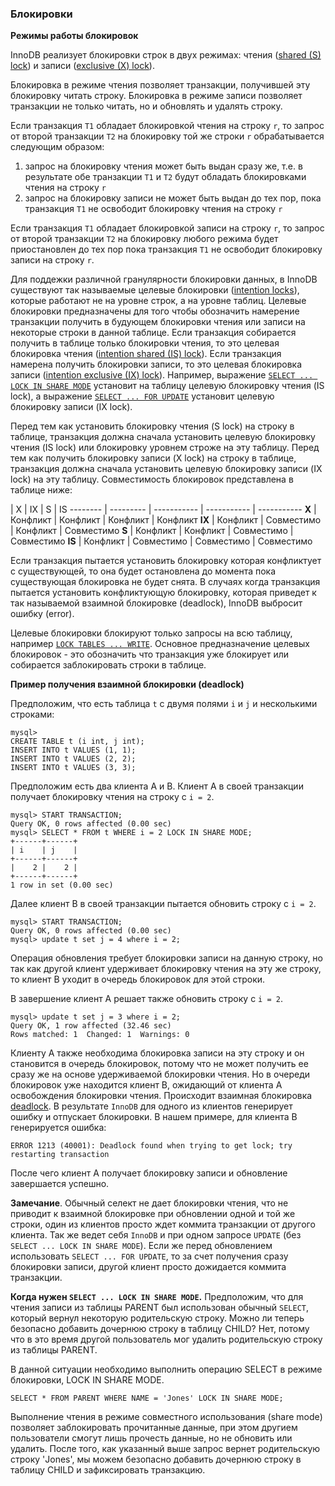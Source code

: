 ### Блокировки

**Режимы работы блокировок**

InnoDB реализует блокировки строк в двух режимах: чтения ([shared (S) lock](http://dev.mysql.com/doc/refman/5.7/en/glossary.html#glos_shared_lock)) и записи ([exclusive (X) lock](http://dev.mysql.com/doc/refman/5.7/en/glossary.html#glos_exclusive_lock)).

Блокировка в режиме чтения позволяет транзакции, получившей эту блокировку читать строку. Блокировка в режиме записи позволяет транзакции не только читать, но и обновлять и удалять строку.

Если транзакция `T1` обладает блокировкой чтения на строку `r`, то запрос от второй транзакции `T2` на блокировку той же строки `r` обрабатывается следующим образом:

1. запрос на блокировку чтения может быть выдан сразу же, т.е. в результате обе транзакции `T1` и `T2` будут обладать блокировками чтения на строку `r`
2. запрос на блокировку записи не может быть выдан до тех пор, пока транзакция `T1` не освободит блокировку чтения на строку `r`

Если транзакция `T1` обладает блокировкой записи на строку `r`, то запрос от второй транзакции `T2` на блокировку любого режима будет приостановлен до тех пор пока транзакция `T1` не освободит блокировку записи на строку `r`.

Для поддежки различной гранулярности блокировки данных, в InnoDB существуют так называемые целевые блокировки ([intention locks](http://dev.mysql.com/doc/refman/5.7/en/glossary.html#glos_intention_lock)), которые работают не на уровне строк, а на уровне таблиц. Целевые блокировки предназначены для того чтобы обозначить намерение транзакции получить в будующем блокировки чтения или записи на некоторые строки в данной таблице. Если транзакция собирается получить в таблице только блокировки чтения, то это целевая блокировка чтения ([intention shared (IS) lock](http://dev.mysql.com/doc/refman/5.7/en/glossary.html#glos_intention_shared_lock)). Если транзакция намерена получить блокировки записи, то это целевая блокировка записи ([intention exclusive (IX) lock](http://dev.mysql.com/doc/refman/5.7/en/glossary.html#glos_intention_exclusive_lock)). Например, выражение [`SELECT ... LOCK IN SHARE MODE`](http://dev.mysql.com/doc/refman/5.7/en/select.html) установит на таблицу целевую блокировку чтения (IS lock), а выражение [`SELECT ... FOR UPDATE`](http://dev.mysql.com/doc/refman/5.7/en/select.html) установит целевую блокировку записи (IX lock).

Перед тем как установить блокировку чтения (S lock) на строку в таблице, транзакция должна сначала установить целевую блокировку чтения (IS lock)  или блокировку уровнем строже на эту таблицу. Перед тем как получить блокировку записи (X lock) на строку в таблице, транзакция должна сначала установить целевую блокировку записи (IX lock) на эту таблицу. Совместимость блокировок представлена в таблице ниже:

 | X | IX | S | IS
-------- | --------- | ----------- | ----------- | -----------
  **X**  | Конфликт  | Конфликт    | Конфликт    | Конфликт
 **IX**  | Конфликт  | Совместимо  | Конфликт    | Совместимо
  **S**  | Конфликт  | Конфликт    | Совместимо  | Совместимо
 **IS**  | Конфликт  | Совместимо  | Совместимо  | Совместимо

Если транзакция пытается установить блокировку которая конфликтует с существующей, то она будет остановлена до момента пока существующая блокировка не будет снята. В случаях когда транзакция пытается установить конфликтующую блокировку, которая приведет к так называемой взаимной блокировке (deadlock), InnoDB выбросит ошибку (error).

Целевые блокировки блокируют только запросы на всю таблицу, например [`LOCK TABLES ... WRITE`](http://dev.mysql.com/doc/refman/5.7/en/lock-tables.html). Основное предназначение целевых блокировок - это обозначить что транзакция уже блокирует или собирается заблокировать строки в таблице.

**Пример получения взаимной блокировки (deadlock)**

Предположим, что есть таблица `t` с двумя полями `i` и `j` и несколькими строками:

```
mysql> 
CREATE TABLE t (i int, j int);
INSERT INTO t VALUES (1, 1);
INSERT INTO t VALUES (2, 2);
INSERT INTO t VALUES (3, 3);
```

Предположим есть два клиента А и В. Клиент А в своей транзакции получает блокировку чтения на строку с `i = 2`.

```
mysql> START TRANSACTION;
Query OK, 0 rows affected (0.00 sec)
mysql> SELECT * FROM t WHERE i = 2 LOCK IN SHARE MODE;
+------+------+
| i    | j    |
+------+------+
|    2 |    2 |
+------+------+
1 row in set (0.00 sec)
```

Далее клиент В в своей транзакции пытается обновить строку с `i = 2`.

```
mysql> START TRANSACTION;
Query OK, 0 rows affected (0.00 sec)
mysql> update t set j = 4 where i = 2;
```

Операция обновления требует блокировки записи на данную строку, но так как другой клиент удерживает блокировку чтения на эту же строку, то клиент В уходит в очередь блокировок для этой строки.

В завершение клиент А решает также обновить строку с `i = 2`.

```
mysql> update t set j = 3 where i = 2;
Query OK, 1 row affected (32.46 sec)
Rows matched: 1  Changed: 1  Warnings: 0
```

Клиенту А также необходима блокировка записи на эту строку и он становится в очередь блокировок, потому что не может получить ее сразу же на основе удерживаемой блокировки чтения. Но в очереди блокировок уже находится клиент В, ожидающий от клиента А освобождения блокировки чтения. Происходит взаимная блокировка [deadlock](http://dev.mysql.com/doc/refman/5.7/en/glossary.html#glos_deadlock). В результате `InnoDB` для одного из клиентов генерирует ошибку и отпускает блокировки. В нашем примере, для клиента В генерируется ошибка:

`ERROR 1213 (40001): Deadlock found when trying to get lock; try restarting transaction`

После чего клиент А получает блокировку записи и обновление завершается успешно.

**Замечание**. Обычный селект не дает блокировки чтения, что не приводит к взаимной блокировке при обновлении одной и той же строки, один из клиентов просто ждет коммита транзакции от другого клиента. Так же ведет себя `InnoDB` и при одном запросе `UPDATE` (без `SELECT ... LOCK IN SHARE MODE`). Если же перед обновлением использовать `SELECT ... FOR UPDATE`, то за счет получения сразу блокировки записи, другой клиент просто дожидается коммита транзакции.

**Когда нужен `SELECT ... LOCK IN SHARE MODE`.**  Предположим, что для чтения записи из таблицы PARENT был использован обычный `SELECT`, который вернул некоторую родительскую строку. Можно ли теперь безопасно добавить дочернюю строку в таблицу CHILD? Нет, потому что в это время другой пользователь мог удалить родительскую строку из таблицы PARENT.

В данной ситуации необходимо выполнить операцию SELECT в режиме блокировки, LOCK IN SHARE MODE.

`SELECT * FROM PARENT WHERE NAME = 'Jones' LOCK IN SHARE MODE;`

Выполнение чтения в режиме совместного использования (share mode) позволяет заблокировать прочитанные данные, при этом другием пользователи смогут лишь прочесть данные, но не обновить или удалить. После того, как указанный выше запрос вернет родительскую строку 'Jones', мы можем безопасно добавить дочернюю строку в таблицу CHILD и зафиксировать транзакцию.
